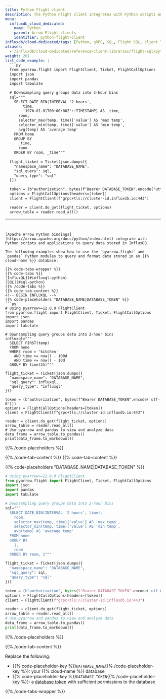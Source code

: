 ```yaml
---
title: Python Flight client
description: The Python Flight client integrates with Python scripts and applications to query data stored in InfluxDB.
menu:
  influxdb_cloud_dedicated:
    name: Python
    parent: Arrow Flight clients
    identifier: python-flight-client
influxdb/cloud-dedicated/tags: [Python, gRPC, SQL, Flight SQL, client libraries]
aliases:
  - /influxdb/cloud-dedicated/reference/client-libraries/flight-sql/python-flightsql/
weight: 201
list_code_example: |
  ```py
  from pyarrow.flight import FlightClient, Ticket, FlightCallOptions 
  import json
  import pandas
  import tabulate

  # Downsampling query groups data into 2-hour bins
  sql="""
    SELECT DATE_BIN(INTERVAL '2 hours',
        time,
        '1970-01-01T00:00:00Z'::TIMESTAMP) AS _time,
      room,
      selector_max(temp, time)['value'] AS 'max temp',
      selector_min(temp, time)['value'] AS 'min temp',
      avg(temp) AS 'average temp'
    FROM home
    GROUP BY
      _time,
      room
    ORDER BY room, _time"""
    
  flight_ticket = Ticket(json.dumps({
    "namespace_name": "DATABASE_NAME",
    "sql_query": sql,
    "query_type": "sql"
  }))

  token = (b"authorization", bytes(f"Bearer DATABASE_TOKEN".encode('utf-8')))
  options = FlightCallOptions(headers=[token])
  client = FlightClient(f"grpc+tls://cluster-id.influxdb.io:443")

  reader = client.do_get(flight_ticket, options)
  arrow_table = reader.read_all()
  ```
---
```


[Apache Arrow Python bindings](https://arrow.apache.org/docs/python/index.html) integrate with Python scripts and applications to query data stored in InfluxDB.

The following examples show how to use the `pyarrow.flight` and `pandas` Python modules to query and format data stored in an {{% cloud-name %}} database:

{{% code-tabs-wrapper %}}
{{% code-tabs %}}
[InfluxQL](#influxql-python)
[SQL](#sql-python)
{{% /code-tabs %}}
{{% code-tab-content %}}
<!-- BEGIN INFLUXQL -->
{{% code-placeholders "DATABASE_NAME|DATABASE_TOKEN" %}}
```py
# Using pyarrow>=12.0.0 FlightClient
from pyarrow.flight import FlightClient, Ticket, FlightCallOptions 
import json
import pandas
import tabulate

# Downsampling query groups data into 2-hour bins
influxql="""
  SELECT FIRST(temp)
  FROM home 
  WHERE room = 'kitchen'
    AND time >= now() - 100d
    AND time <= now() - 10d
  GROUP BY time(2h)"""
  
flight_ticket = Ticket(json.dumps({
  "namespace_name": "DATABASE_NAME",
  "sql_query": influxql,
  "query_type": "influxql"
}))

token = (b"authorization", bytes(f"Bearer DATABASE_TOKEN".encode('utf-8')))
options = FlightCallOptions(headers=[token])
client = FlightClient(f"grpc+tls://cluster-id.influxdb.io:443")

reader = client.do_get(flight_ticket, options)
arrow_table = reader.read_all()
# Use pyarrow and pandas to view and analyze data
data_frame = arrow_table.to_pandas()
print(data_frame.to_markdown())
```
{{% /code-placeholders %}}
<!-- END INFLUXQL -->
{{% /code-tab-content %}}
{{% code-tab-content %}}
<!-- BEGIN SQL -->
{{% code-placeholders "DATABASE_NAME|DATABASE_TOKEN" %}}
```py
# Using pyarrow>=12.0.0 FlightClient
from pyarrow.flight import FlightClient, Ticket, FlightCallOptions 
import json
import pandas
import tabulate

# Downsampling query groups data into 2-hour bins
sql="""
  SELECT DATE_BIN(INTERVAL '2 hours', time),
    room,
    selector_max(temp, time)['value'] AS 'max temp',
    selector_min(temp, time)['value'] AS 'min temp',
    avg(temp) AS 'average temp'
  FROM home
  GROUP BY
    1,
    room
  ORDER BY room, 1"""
  
flight_ticket = Ticket(json.dumps({
  "namespace_name": "DATABASE_NAME",
  "sql_query": sql,
  "query_type": "sql"
}))

token = (b"authorization", bytes(f"Bearer DATABASE_TOKEN".encode('utf-8')))
options = FlightCallOptions(headers=[token])
client = FlightClient(f"grpc+tls://cluster-id.influxdb.io:443")

reader = client.do_get(flight_ticket, options)
arrow_table = reader.read_all()
# Use pyarrow and pandas to view and analyze data
data_frame = arrow_table.to_pandas()
print(data_frame.to_markdown())
```
{{% /code-placeholders %}}
<!-- END SQL -->
{{% /code-tab-content %}}

Replace the following:

- {{% code-placeholder-key %}}`DATABASE_NAME`{{% /code-placeholder-key %}}: your {{% cloud-name %}} database
- {{% code-placeholder-key %}}`DATABASE_TOKEN`{{% /code-placeholder-key %}}: a [database token](/influxdb/cloud-dedicated/admin/tokens/) with sufficient permissions to the database

{{% /code-tabs-wrapper %}}
